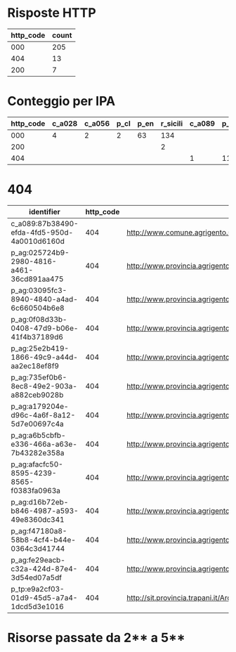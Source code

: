 # Risposte HTTP

| http_code | count |
| --- | --- |
| 000 | 205 |
| 404 | 13 |
| 200 | 7 |

# Conteggio per IPA 

| http_code | c_a028 | c_a056 | p_cl | p_en | r_sicili | c_a089 | p_ag | p_tp |
| --- | --- | --- | --- | --- | --- | --- | --- | --- |
| 000 | 4 | 2 | 2 | 63 | 134 |  |  |  |
| 200 |  |  |  |  | 2 |  |  | 5 |
| 404 |  |  |  |  |  | 1 | 11 | 1 |

# 404

| identifier | http_code | references |
| --- | --- | --- |
| c_a089:87b38490-efda-4fd5-950d-4a0010d6160d | 404 | http://www.comune.agrigento.sitr.it/ArcGIS/services/Agrigento/Catasto/MapServer/WMSServer? |
| p_ag:025724b9-2980-4816-a461-36cd891aa475 | 404 | http://www.provincia.agrigento.sitr.it/ArcGIS/services/ComuniSicilia/MapServer/WMSServer |
| p_ag:03095fc3-8940-4840-a4ad-6c660504b6e8 | 404 | http://www.provincia.agrigento.sitr.it/ArcGIS/services/IGM50K/MapServer/WMSServer |
| p_ag:0f08d33b-0408-47d9-b06e-41f4b37189d6 | 404 | http://www.provincia.agrigento.sitr.it/ArcGIS/services/Viabilita/MapServer/WMSServer |
| p_ag:25e2b419-1866-49c9-a44d-aa2ec18ef8f9 | 404 | http://www.provincia.agrigento.sitr.it/ArcGIS/services/SIC_ZPS/MapServer/WMSServer |
| p_ag:735ef0b6-8ec8-49e2-903a-a882ceb9028b | 404 | http://www.provincia.agrigento.sitr.it/ArcGIS/services/RD3267idrogeol/MapServer/WMSServer |
| p_ag:a179204e-d96c-4a6f-8a12-5d7e00697c4a | 404 | http://www.provincia.agrigento.sitr.it/ArcGIS/services/toponimi/MapServer/WMSServer |
| p_ag:a6b5cbfb-e336-466a-a63e-7b43282e358a | 404 | http://www.provincia.agrigento.sitr.it/ArcGIS/services/ImpBirdAreas/MapServer/WMSServer |
| p_ag:afacfc50-8595-4239-8565-f0383fa0963a | 404 | http://www.provincia.agrigento.sitr.it/ArcGIS/services/Ortofoto1994_BN/MapServer/WMSServer |
| p_ag:d16b72eb-b846-4987-a593-49e8360dc341 | 404 | http://www.provincia.agrigento.sitr.it/ArcGIS/services/CTR5Kcasmez/MapServer/WMSServer |
| p_ag:f47180a8-58b8-4cf4-b44e-0364c3d41744 | 404 | http://www.provincia.agrigento.sitr.it/ArcGIS/services/CTR_ediz94/MapServer/WMSServer |
| p_ag:fe29eacb-c32a-424d-87e4-3d54ed07a5df | 404 | http://www.provincia.agrigento.sitr.it/ArcGIS/services/CTR_ediz81/MapServer/WMSServer |
| p_tp:e9a2cf03-01d9-45d5-a7a4-1dcd5d3e1016 | 404 | http://sit.provincia.trapani.it/ArcGIS/rest/services/Viabilita_WGS84/MapServer/WMSSever |

# Risorse passate da 2** a 5**

